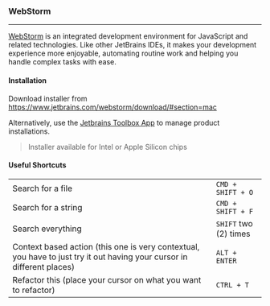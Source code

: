 ### WebStorm
---
[WebStorm](https://www.jetbrains.com/webstorm/) is an integrated development environment for JavaScript and related technologies. Like other JetBrains IDEs, it makes your development experience more enjoyable, automating routine work and helping you handle complex tasks with ease.


#### Installation
Download installer from https://www.jetbrains.com/webstorm/download/#section=mac

Alternatively, use the [Jetbrains Toolbox App](https://www.jetbrains.com/toolbox-app/) to manage product installations.

>Installer available for Intel or Apple Silicon chips

#### Useful Shortcuts
|                                                                                                                        |                     |
|------------------------------------------------------------------------------------------------------------------------|---------------------|
| Search for a file                                                                                                      | `CMD + SHIFT + O`     |
| Search for a string                                                                                                    | `CMD + SHIFT + F`     |
| Search everything                                                                                                      | `SHIFT` two (2) times |
| Context based action (this one is very contextual, you have to just try it out having your cursor in different places) | `ALT + ENTER`         |
| Refactor this (place your cursor on what you want to refactor)                                                         | `CTRL + T`            |
